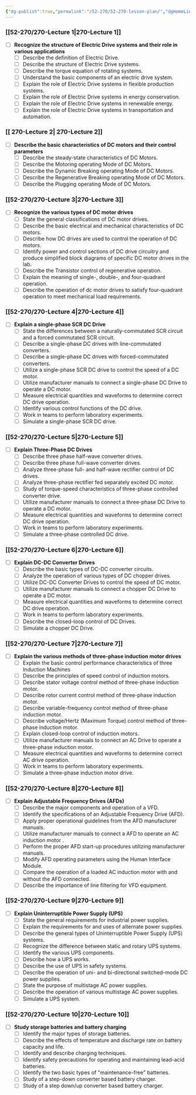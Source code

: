 ```yaml
---
{"dg-publish":true,"permalink":"/52-270/52-270-lesson-plan/","dgHomeLink":true,"dgPassFrontmatter":false,"dgShowBacklinks":false,"dgShowLocalGraph":false,"dgShowInlineTitle":false}
---
```



### [[52-270/270-Lecture 1|270-Lecture 1]]

- [ ] **Recognize the structure of Electric Drive systems and their role in various applications**
	- [ ] Describe the definition of Electric Drive.
	- [ ] Describe the structure of Electric Drive systems.
	- [ ] Describe the torque equation of rotating systems.
	- [ ] Understand the basic components of an electric drive system.
	- [ ] Explain the role of Electric Drive systems in flexible production systems.
	- [ ] Explain the role of Electric Drive systems in energy conservation.
	- [ ] Explain the role of Electric Drive systems in renewable energy.
	- [ ] Explain the role of Electric Drive systems in transportation and automation.

### [[ 270-Lecture 2| 270-Lecture 2]]

- [ ] **Describe the basic characteristics of DC motors and their control parameters**
	- [ ] Describe the steady-state characteristics of DC Motors.
	- [ ] Describe the Motoring operating Mode of DC Motors.
	- [ ] Describe the Dynamic Breaking operating Mode of DC Motors.
	- [ ] Describe the Regenerative Breaking operating Mode of DC Motors.
	- [ ] Describe the Plugging operating Mode of DC Motors.

### [[52-270/270-Lecture 3|270-Lecture 3]]

- [ ] **Recognize the various types of DC motor drives**
	- [ ] State the general classifications of DC motor drives.
	- [ ] Describe the basic electrical and mechanical characteristics of DC motors.
	- [ ] Describe how DC drives are used to control the operation of DC motors.
	- [ ] Identify power and control sections of DC drive circuitry and produce simplified block diagrams of specific DC motor drives in the lab.
	- [ ] Describe the Transistor control of regenerative operation.
	- [ ] Explain the meaning of single-, double-, and four-quadrant operation.
	- [ ] Describe the operation of dc motor drives to satisfy four-quadrant operation to meet mechanical load requirements.

### [[52-270/270-Lecture 4|270-Lecture 4]]

- [ ] **Explain a single-phase SCR DC Drive**
	- [ ] State the differences between a naturally-commutated SCR circuit and a forced commutated SCR circuit.
	- [ ] Describe a single-phase DC drives with line-commutated converters.
	- [ ] Describe a single-phase DC drives with forced-commutated converters.
	- [ ] Utilize a single-phase SCR DC drive to control the speed of a DC motor.
	- [ ] Utilize manufacturer manuals to connect a single-phase DC Drive to operate a DC motor.
	- [ ] Measure electrical quantities and waveforms to determine correct DC drive operation.
	- [ ] Identify various control functions of the DC drive.
	- [ ] Work in teams to perform laboratory experiments.
	- [ ] Simulate a single-phase SCR DC drive.

### [[52-270/270-Lecture 5|270-Lecture 5]]

- [ ] **Explain Three-Phase DC Drives**
	- [ ] Describe three phase half-wave converter drives.
	- [ ] Describe three phase full-wave converter drives.
	- [ ] Analyze three-phase full- and half-wave rectifier control of DC drives.
	- [ ] Analyze three-phase rectifier fed separately excited DC motor.
	- [ ] Study of torque-speed characteristics of three-phase controlled converter drive.
	- [ ] Utilize manufacturer manuals to connect a three-phase DC Drive to operate a DC motor.
	- [ ] Measure electrical quantities and waveforms to determine correct DC drive operation.
	- [ ] Work in teams to perform laboratory experiments.
	- [ ] Simulate a three-phase controlled DC drive.

### [[52-270/270-Lecture 6|270-Lecture 6]]

- [ ] **Explain DC-DC Converter Drives**
	- [ ] Describe the basic types of DC-DC converter circuits.
	- [ ] Analyze the operation of various types of DC chopper drives.
	- [ ] Utilize DC-DC Converter Drives to control the speed of DC motor.
	- [ ] Utilize manufacturer manuals to connect a chopper DC Drive to operate a DC motor.
	- [ ] Measure electrical quantities and waveforms to determine correct DC drive operation.
	- [ ] Work in teams to perform laboratory experiments.
	- [ ] Describe the closed-loop control of DC Drives.
	- [ ] Simulate a chopper DC Drive.

### [[52-270/270-Lecture 7|270-Lecture 7]]

- [ ] **Explain the various methods of three-phase induction motor drives** 
	- [ ] Explain the basic control performance characteristics of three Induction Machines 	
	- [ ] Describe the principles of speed control of induction motors.
	- [ ] Describe stator voltage control method of three-phase induction motor.
	- [ ] Describe rotor current control method of three-phase induction motor.
	- [ ] Describe variable-frequency control method of three-phase induction motor.
	- [ ] Describe voltage/Hertz (Maximum Torque) control method of three-phase induction motor.
	- [ ] Explain closed-loop control of induction motors.
	- [ ] Utilize manufacturer manuals to connect an AC Drive to operate a three-phase induction motor.
	- [ ] Measure electrical quantities and waveforms to determine correct AC drive operation.
	- [ ] Work in teams to perform laboratory experiments.
	- [ ] Simulate a three-phase induction motor drive.

### [[52-270/270-Lecture 8|270-Lecture 8]]

- [ ] **Explain Adjustable Frequency Drives (AFDs)**
	- [ ] Describe the major components and operation of a VFD.
	- [ ] Identify the specifications of an Adjustable Frequency Drive (AFD).
	- [ ] Apply proper operational guidelines from the AFD manufacturer manuals.
	- [ ] Utilize manufacturer manuals to connect a AFD to operate an AC induction motor .
	- [ ] Perform the proper AFD start-up procedures utilizing manufacturer manuals.
	- [ ] Modify AFD operating parameters using the Human Interface Module.
	- [ ] Compare the operation of a loaded AC induction motor with and without the AFD connected.
	- [ ] Describe the importance of line filtering for VFD equipment.

### [[52-270/270-Lecture 9|270-Lecture 9]]

- [ ] **Explain Uninterruptible Power Supply (UPS)**
	- [ ] State the general requirements for industrial power supplies.
	- [ ] Explain the requirements for and uses of alternate power supplies.
	- [ ] Describe the general types of Uninterruptible Power Supply (UPS) systems.
	- [ ] Recognize the difference between static and rotary UPS systems.
	- [ ] Identify the various UPS components.
	- [ ] Describe how a UPS works.
	- [ ] Describe the use of UPS in safety systems.
	- [ ] Describe the operation of uni- and bi-directional switched-mode DC power supplies.
	- [ ] State the purpose of multistage AC power supplies.
	- [ ] Describe the operation of various multistage AC power supplies.
	- [ ] Simulate a UPS system.

### [[52-270/270-Lecture 10|270-Lecture 10]]

- [ ] **Study storage batteries and battery charging**
	- [ ] Identify the major types of storage batteries.
	- [ ] Describe the effects of temperature and discharge rate on battery capacity and life.
	- [ ] Identify and describe charging techniques.
	- [ ] Identify safety precautions for operating and maintaining lead-acid batteries.
	- [ ] Identify the two basic types of "maintenance-free" batteries.
	- [ ] Study of a step-down converter based battery charger.
	- [ ] Study of a step down/up converter based battery charger.
